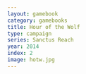 ```yaml
---
layout: gamebook
category: gamebooks
title: Hour of the Wolf
type: campaign
series: Sanctus Reach
year: 2014
index: 2
image: hotw.jpg
---
```

